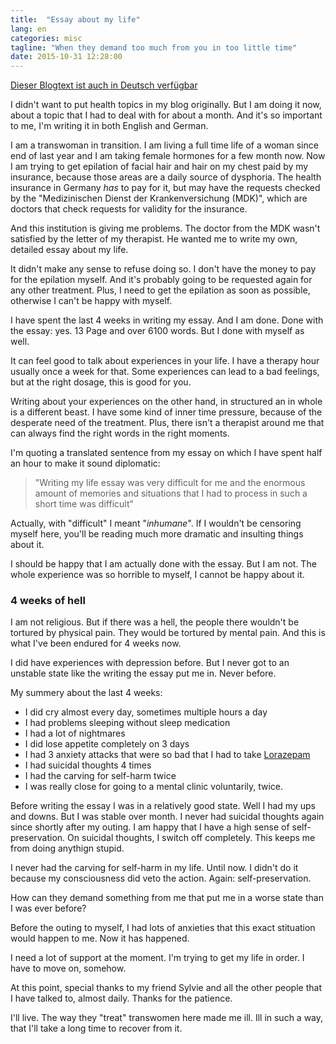 ```yaml
---
title:  "Essay about my life"
lang: en
categories: misc
tagline: "When they demand too much from you in too little time"
date: 2015-10-31 12:28:00
---
```

[Dieser Blogtext ist auch in Deutsch verfügbar]

I didn't want to put health topics in my blog originally. But I am doing it now, about a topic that I had to deal with for about a month. And it's so important to me, I'm writing it in both English and German.

I am a transwoman in transition. I am living a full time life of a woman since end of last year and I am taking female hormones for a few month now. Now I am trying to get epilation of facial hair and hair on my chest paid by my insurance, because those areas are a daily source of dysphoria. The health insurance in Germany _has_ to pay for it, but may have the requests checked by the "Medizinischen Dienst der Krankenversichung (MDK)", which are doctors that check requests for validity for the insurance.

And this institution is giving me problems. The doctor from the MDK wasn't satisfied by the letter of my therapist. He wanted me to write my own, detailed essay about my life.

It didn't make any sense to refuse doing so. I don't have the money to pay for the epilation myself. And it's probably going to be requested again for any other treatment. Plus, I need to get the epilation as soon as possible, otherwise I can't be happy with myself.

I have spent the last 4 weeks in writing my essay. And I am done. Done with the essay: yes. 13 Page and over 6100 words. But I done with myself as well.

It can feel good to talk about experiences in your life. I have a therapy hour usually once a week for that. Some experiences can lead to a bad feelings, but at the right dosage, this is good for you.

Writing about your experiences on the other hand, in structured an in whole is a different beast. I have some kind of inner time pressure, because of the desperate need of the treatment. Plus, there isn't a therapist around me that can always find the right words in the right moments.

I'm quoting a translated sentence from my essay on which I have spent half an hour to make it sound diplomatic:

> "Writing my life essay was very difficult for me and the enormous amount of memories and situations that I had to process in such a short time was difficult"

Actually, with "difficult" I meant "_inhumane_". If I wouldn't be censoring myself here, you'll be reading much more dramatic and insulting things about it.

I should be happy that I am actually done with the essay. But I am not. The whole experience was so horrible to myself, I cannot be happy about it.

### 4 weeks of hell

I am not religious. But if there was a hell, the people there wouldn't be tortured by physical pain. They would be tortured by mental pain. And this is what I've been endured for 4 weeks now.

I did have experiences with depression before. But I never got to an unstable state like the writing the essay put me in. Never before.

My summery about the last 4 weeks:

* I did cry almost every day, sometimes multiple hours a day
* I had problems sleeping without sleep medication
* I had a lot of nightmares
* I did lose appetite completely on 3 days 
* I had 3 anxiety attacks that were so bad that I had to take [Lorazepam]
* I had suicidal thoughts 4 times
* I had the carving for self-harm twice
* I was really close for going to a mental clinic voluntarily, twice.

Before writing the essay I was in a relatively good state. Well I had my ups and downs. But I was stable over month. I never had suicidal thoughts again since shortly after my outing. I am happy that I have a high sense of self-preservation. On suicidal thoughts, I switch off completely. This keeps me from doing anythign stupid. 

I never had the carving for self-harm in my life. Until now. I didn't do it because my consciousness did veto the action. Again: self-preservation.

How can they demand something from me that put me in a worse state than I was ever before? 

Before the outing to myself, I had lots of anxieties that this exact stituation would happen to me. Now it has happened.

I need a lot of support at the moment. I'm trying to get my life in order. I have to move on, somehow.

At this point, special thanks to my friend Sylvie and all the other people that I have talked to, almost daily. Thanks for the patience.

I'll live. The way they "treat" transwomen here made me ill. Ill in such a way, that I'll take a long time to recover from it. 


[Lorazepam]: https://en.wikipedia.org/wiki/Lorazepam
[Dieser Blogtext ist auch in Deutsch verfügbar]: /posts/misc/2015-10-31-life-essay



